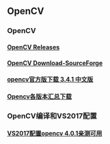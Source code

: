 ## OpenCV
### OpenCV
#### [OpenCV Releases](https://opencv.org/releases/)
#### [OpenCV Download-SourceForge](https://sourceforge.net/projects/opencvlibrary/files/4.1.0/opencv-4.1.0-vc14_vc15.exe/download)
#### [opencv官方版下载 3.4.1 中文版](http://www.kuhou.com/dnrj/9086.html)
#### [Opencv各版本汇总下载](https://blog.csdn.net/omodao1/article/details/80276834)

### OpenCV编译和VS2017配置
#### [VS2017配置opencv 4.0.1亲测可用](https://jingyan.baidu.com/article/ce4366496d08e43773afd3c6.html)
